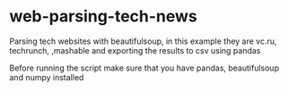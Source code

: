 # web-parsing-tech-news
Parsing tech websites with beautifulsoup, in this example they are vc.ru, techrunch, ,mashable and exporting the results to csv using pandas

Before running the script make sure that you have pandas, beautifulsoup and numpy installed
